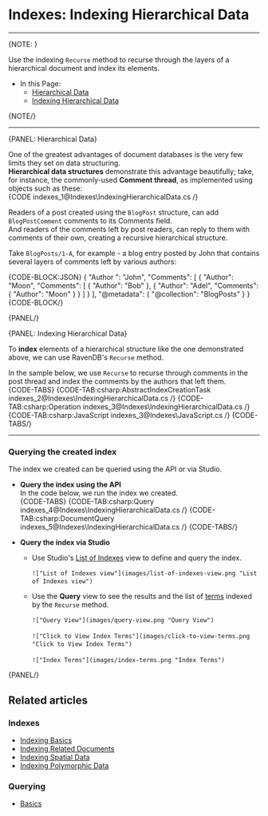 # Indexes: Indexing Hierarchical Data

---
{NOTE: }

Use the indexing `Recurse` method to recurse through the layers of a hierarchical document 
and index its elements.  

* In this Page:  
   * [Hierarchical Data](../indexes/indexing-hierarchical-data#hierarchical-data)  
   * [Indexing Hierarchical Data](../indexes/indexing-hierarchical-data#indexing-hierarchical-data)  

{NOTE/}

---

{PANEL: Hierarchical Data}

One of the greatest advantages of document databases is the very few limits they set on 
data structuring.  
**Hierarchical data structures** demonstrate this advantage beautifully; take, for instance, 
the commonly-used **Comment thread**, as implemented using objects such as these:  
{CODE indexes_1@Indexes\IndexingHierarchicalData.cs /}

Readers of a post created using the `BlogPost` structure, can add `BlogPostComment` comments to 
its Comments field.  
And readers of the comments left by post readers, can reply to them with comments of their own, 
creating a recursive hierarchical structure.  

Take `BlogPosts/1-A`, for example - a blog entry posted by John that contains several layers of 
comments left by various authors:  

{CODE-BLOCK:JSON}
{
    "Author ": "John",
    "Comments": [
        {
            "Author": "Moon",
            "Comments": [
                {
                    "Author": "Bob"
                },
                {
                    "Author": "Adel",
                    "Comments": {
                        "Author": "Moon"
                    }
                }
            ]
        }
    ],
    "@metadata": {
        "@collection": "BlogPosts"
    }
}
{CODE-BLOCK/}

{PANEL/}

{PANEL: Indexing Hierarchical Data}

To **index** elements of a hierarchical structure like the one demonstrated above, 
we can use RavenDB's `Recurse` method.  

In the sample below, we use `Recurse` to recurse through comments in the post thread 
and index the comments by the authors that left them.  
{CODE-TABS}
{CODE-TAB:csharp:AbstractIndexCreationTask indexes_2@Indexes\IndexingHierarchicalData.cs /}
{CODE-TAB:csharp:Operation indexes_3@Indexes\IndexingHierarchicalData.cs /}
{CODE-TAB:csharp:JavaScript indexes_3@Indexes\JavaScript.cs /}
{CODE-TABS/}

---

### Querying the created index

The index we created can be queried using the API or via Studio.  

* **Query the index using the API**  
  In the code below, we run the index we created.  
  {CODE-TABS}
  {CODE-TAB:csharp:Query indexes_4@Indexes\IndexingHierarchicalData.cs /}
  {CODE-TAB:csharp:DocumentQuery indexes_5@Indexes\IndexingHierarchicalData.cs /}
  {CODE-TABS/}

* **Query the index via Studio**

   * Use Studio's [List of Indexes](../studio/database/indexes/indexes-list-view#indexes-list-view) 
     view to define and query the index.  
     
         !["List of Indexes view"](images/list-of-indexes-view.png "List of Indexes view")

   * Use the **Query** view to see the results and the list of [terms](../studio/database/indexes/indexes-list-view#indexes-list-view---actions) 
     indexed by the `Recurse` method.  
     
         !["Query View"](images/query-view.png "Query View")

         !["Click to View Index Terms"](images/click-to-view-terms.png "Click to View Index Terms")

         !["Index Terms"](images/index-terms.png "Index Terms")

{PANEL/}

## Related articles

### Indexes

- [Indexing Basics](../indexes/indexing-basics)
- [Indexing Related Documents](../indexes/indexing-related-documents)
- [Indexing Spatial Data](../indexes/indexing-spatial-data)
- [Indexing Polymorphic Data](../indexes/indexing-polymorphic-data)

### Querying 

- [Basics](../indexes/querying/basics)
